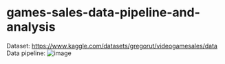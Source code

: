 # games-sales-data-pipeline-and-analysis
Dataset: https://www.kaggle.com/datasets/gregorut/videogamesales/data
Data pipeline:
![image](https://github.com/ANTONCHTHON/games-sales-data-pipeline-and-analysis/assets/96013226/84d3791d-ff51-4140-8dd4-7ca69b82a9fb)
